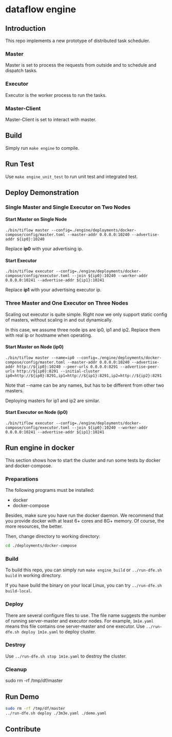 # dataflow engine

## Introduction

This repo implements a new prototype of distributed task scheduler.

### Master

Master is set to process the requests from outside and to schedule and dispatch tasks.

### Executor

Executor is the worker process to run the tasks.

### Master-Client

Master-Client is set to interact with master.

## Build

Simply run `make engine` to compile.

## Run Test

Use `make engine_unit_test` to run unit test and integrated test.

## Deploy Demonstration

### Single Master and Single Executor on Two Nodes

#### Start Master on Single Node

```[shell]
./bin/tiflow master --config=./engine/deployments/docker-compose/config/master.toml --master-addr 0.0.0.0:10240 --advertise-addr ${ip0}:10240 
```

Replace **ip0** with your advertising ip.

#### Start Executor

```[shell]
./bin/tiflow executor --config=./engine/deployments/docker-compose/config/executor.toml --join ${ip0}:10240 --worker-addr 0.0.0.0:10241 --advertise-addr ${ip1}:10241
```

Replace **ip1** with your advertising executor ip.

### Three Master and One Executor on Three Nodes

Scaling out executor is quite simple. Right now we only support static config of masters, without scaling in and out dynamically.

In this case, we assume three node ips are ip0, ip1 and ip2. Replace them with real ip or hostname when operating.

#### Start Master on Node (ip0)

```[shell]
./bin/tiflow master --name=ip0 --config=./engine/deployments/docker-compose/config/master.toml --master-addr 0.0.0.0:10240 --advertise-addr http://${ip0}:10240 --peer-urls 0.0.0.0:8291 --advertise-peer-urls http://${ip0}:8291 --initial-cluster ip0=http://${ip0}:8291,ip1=http://${ip1}:8291,ip2=http://${ip2}:8291
```

Note that --name can be any names, but has to be different from other two masters.

Deploying masters for ip1 and ip2 are similar.

#### Start Executor on Node (ip0)

```[shell]
./bin/tiflow executor --config=./engine/deployments/docker-compose/config/executor.toml --join ${ip0}:10240 --worker-addr 0.0.0.0:10241 --advertise-addr ${ip1}:10241
```

## Run engine in docker

This section shows how to start the cluster and run some tests by docker and docker-compose.

### Preparations

The following programs must be installed:

* docker
* docker-compose

Besides, make sure you have run the docker daemon. We recommend that you provide docker with at least 6+ cores and 8G+ memory. Of course, the more resources, the better.

Then, change directory to working directory:

```bash
cd ./deployments/docker-compose
```

### Build

To build this repo, you can simply run `make engine_build` or `../run-dfe.sh build` in working directory.

If you have build the binary on your local Linux, you can try `../run-dfe.sh build-local`.

### Deploy

There are several configure files to use. The file name suggests the number of running server-master and executor nodes. For example, `1m1e.yaml` means this file contains one server-master and one executor. Use `../run-dfe.sh deploy 1m1e.yaml` to deploy cluster.

### Destroy

Use `../run-dfe.sh stop 1m1e.yaml` to destroy the cluster.

### Cleanup

sudo rm -rf /tmp/df/master

## Run Demo

```bash
sudo rm -rf /tmp/df/master
../run-dfe.sh deploy ./3m3e.yaml ./demo.yaml
```

## Contribute
